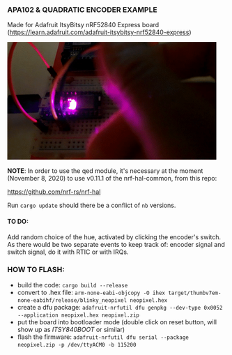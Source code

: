 ### APA102 & QUADRATIC ENCODER EXAMPLE

Made for Adafruit ItsyBitsy nRF52840 Express board (https://learn.adafruit.com/adafruit-itsybitsy-nrf52840-express)

![ItsyBitsy Neopixel](qed_neopixel.gif)

__NOTE__: In order to use the qed module, it's necessary at the moment (November 8, 2020) to use v0.11.1 of the nrf-hal-common, from this repo:

https://github.com/nrf-rs/nrf-hal

Run `cargo update` should there be a conflict of `nb` versions.

#### TO DO: 
Add random choice of the hue, activated by clicking the encoder's switch. As there would be two separate events to keep track of: encoder signal and switch signal, do it with RTIC or with IRQs.

### HOW TO FLASH:

* build the code: ```cargo build --release```
* convert to .hex file: ```arm-none-eabi-objcopy -O ihex target/thumbv7em-none-eabihf/release/blinky_neopixel neopixel.hex```
* create a dfu package: ```adafruit-nrfutil dfu genpkg --dev-type 0x0052 --application neopixel.hex neopixel.zip```
* put the board into bootloader mode (double click on reset button, will show up as _ITSY840BOOT_ or similar)
* flash the firmware: ```adafruit-nrfutil dfu serial --package neopixel.zip -p /dev/ttyACM0 -b 115200```
